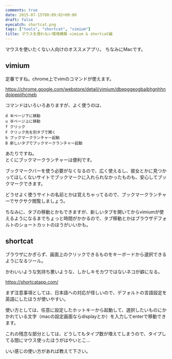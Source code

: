 ```yaml
---
comments: true
date: 2015-07-15T00:09:02+09:00
draft: false
eyecatch: shortcat.png
tags: ["tools", "shortcat", "vimium"]
title: マウスを使わない環境構築 vimium & shortcat編
---
```


マウスを使いたくない人向けのオススメアプリ。
ちなみにMacです。


## vimium

定番ですね。chrome上でvimのコマンドが使えます。

https://chrome.google.com/webstore/detail/vimium/dbepggeogbaibhgnhhndojpepiihcmeb

コマンドはいろいろありますが、よく使うのは、

```
d 半ページ下に移動
u 半ページ上に移動
f クリック
F クリック先を別タブで開く
b ブックマークランチャー起動
B 新しいタブでブックマークランチャー起動
```

あたりですね。  
とくにブックマークランチャーは便利です。

ブックマークバーを使う必要がなくなるので、広く使えるし、彼女とかに見つかってほしくないサイトでブックマークに入れられなかったものも、安心してブックマークできます。

どうせよく使うサイトの名前とかは覚えちゃってるので、ブックマークランチャーでサクサク閲覧しましょう。

ちなみに、タブの移動とかもできますが、新しいタブを開いてからvimiumが使えるようになるまでちょっと時間がかかるので、タブ移動とかはブラウザデフォルトのショートカットのほうがいいかも。

## shortcat

ブラウザにかぎらず、画面上のクリックできるものをキーボードから選択できるようになるツール。

かわいいような気持ち悪いような、しかしキモカワではないネコが癖になる。

https://shortcatapp.com/

まず注意事項としては、日本語への対応が怪しいので、デフォルトの言語設定を英語にしたほうが使いやすい。

使い方としては、任意に設定したホットキーから起動して、選択したいものにかかれている文字（macの設定画面ならdisplayとか）を入力してenterで移動できます。

これの残念な部分としては、どうしてもタイプ数が増えてしまうので、タイプしてる間にマウス使ったほうがはやいとこ...

いい感じの使い方があれば教えて下さい。

